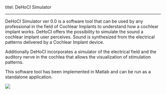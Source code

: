 titel:  DeHoCI Simulator

---

DeHoCI Simulator ver 0.0 is a software tool that can be used by any professional in the field of Cochlear Implants to understand how a cochlear implant works.
DeHoCI  offers the possibility to simulate the sound a cochlear implant user perceives. Sound is synthesized from the electrical patterns delivered by a Cochlear Implant device.

Additionally DeHoCI incorporates a simulator of the electrical field and the auditory nerve in the cochlea  that allows the visualization of stimulation patterns.

This software tool has been implemented in Matlab and can be run as a standalone application. 


<img src="technologies/DeHoCIsimulator.png" > </div>
